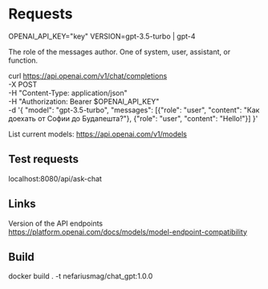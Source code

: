 # Requests

OPENAI_API_KEY="key"
VERSION=gpt-3.5-turbo | gpt-4

The role of the messages author. One of system, user, assistant, or function.

curl https://api.openai.com/v1/chat/completions \
-X POST \
-H "Content-Type: application/json" \
-H "Authorization: Bearer $OPENAI_API_KEY" \
-d '{
"model": "gpt-3.5-turbo",
"messages": [{"role": "user", "content": "Как доехать от Софии до Будапешта?"}, {"role": "user", "content": "Hello!"}]
}'

List current models:
https://api.openai.com/v1/models

## Test requests

localhost:8080/api/ask-chat

## Links

Version of the API endpoints
https://platform.openai.com/docs/models/model-endpoint-compatibility

## Build

docker build . -t nefariusmag/chat_gpt:1.0.0
